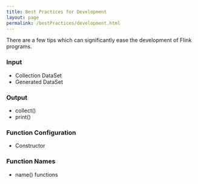 ```yaml
---
title: Best Practices for Development
layout: page
permalink: /bestPractices/development.html
---
```


There are a few tips which can significantly ease the development of Flink programs.

### Input 

- Collection DataSet
- Generated DataSet

### Output

- collect()
- print()

### Function Configuration

- Constructor

### Function Names

- name() functions

